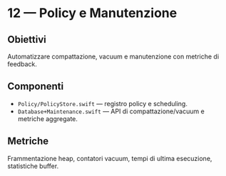 12 — Policy e Manutenzione
==========================

Obiettivi
---------
Automatizzare compattazione, vacuum e manutenzione con metriche di feedback.

Componenti
----------
- `Policy/PolicyStore.swift` — registro policy e scheduling.
- `Database+Maintenance.swift` — API di compattazione/vacuum e metriche aggregate.

Metriche
--------
Frammentazione heap, contatori vacuum, tempi di ultima esecuzione, statistiche buffer.

